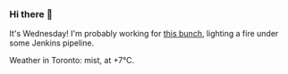 ### Hi there :wave:

It's Wednesday! I'm probably working for [this bunch](https://github.com/kohofinancial), lighting a fire under some Jenkins pipeline.

Weather in Toronto: mist, at +7°C.

